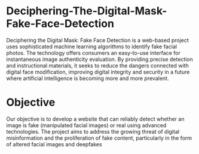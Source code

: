 # Deciphering-The-Digital-Mask-Fake-Face-Detection

Deciphering the Digital Mask: Fake Face Detection is a web-based project uses sophisticated machine learning algorithms to identify fake facial photos. The technology offers consumers an easy-to-use interface for instantaneous image authenticity evaluation. By providing precise detection and instructional materials, it seeks to reduce the dangers connected with digital face modification, improving digital integrity and security in a future where artificial intelligence is becoming more and more prevalent.

# Objective
Our objective is to develop a website that can reliably detect whether an image is fake (manipulated facial images) or real using advanced technologies. The project aims to address the growing threat of digital misinformation and the proliferation of fake content, particularly in the form of altered facial images and deepfakes
